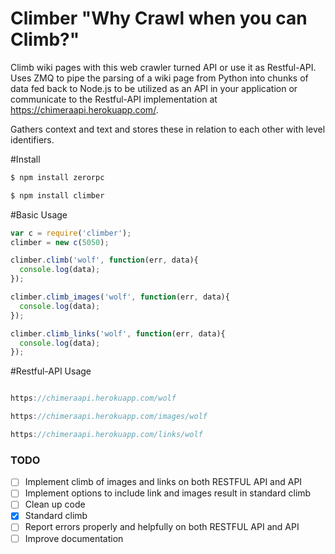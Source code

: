 # Climber "Why Crawl when you can Climb?"
Climb wiki pages with this web crawler turned API or use it as Restful-API.
Uses ZMQ to pipe the parsing of a wiki page from Python into chunks of data fed back to Node.js to be utilized as an API in your application or communicate to the Restful-API implementation at https://chimeraapi.herokuapp.com/.

Gathers context and text and stores these in relation to each other with level identifiers.

#Install

```javascript
$ npm install zerorpc

$ npm install climber

```

#Basic Usage
```javascript
var c = require('climber');
climber = new c(5050);

climber.climb('wolf', function(err, data){
  console.log(data);
});

climber.climb_images('wolf', function(err, data){
  console.log(data);
});

climber.climb_links('wolf', function(err, data){
  console.log(data);
});
```

#Restful-API Usage
```javascript

https://chimeraapi.herokuapp.com/wolf

https://chimeraapi.herokuapp.com/images/wolf

https://chimeraapi.herokuapp.com/links/wolf

```

### TODO

- [ ] Implement climb of images and links on both RESTFUL API and API
- [ ] Implement options to include link and images result in standard climb
- [ ] Clean up code
- [x] Standard climb
- [ ] Report errors properly and helpfully on both RESTFUL API and API
- [ ] Improve documentation
